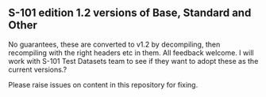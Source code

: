 ## S-101 edition 1.2 versions of Base, Standard and Other
No guarantees, these are converted to v1.2 by decompiling, then recompiling with the right headers etc in them. All feedback welcome. I will work with S-101 Test Datasets team to see if they want to adopt these as the current versions.?

Please raise issues on content in this repository for fixing.
